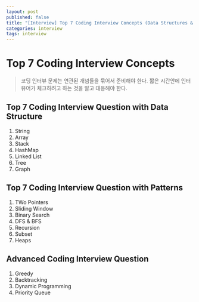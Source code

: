```yaml
---
layout: post
published: false
title: "[Interview] Top 7 Coding Interview Concepts (Data Structures & Algorithms) - Intermedium"
categories: interview
tags: interview 
---
```


# Top 7 Coding Interview Concepts
> 코딩 인터뷰 문제는 연관된 개념들을 묶어서 준비해야 한다.
> 짧은 시간안에 인터뷰어가 체크하려고 하는 것을 알고 대응해야 한다.

## Top 7 Coding Interview Question with Data Structure

1. String
2. Array
3. Stack
4. HashMap
5. Linked List
6. Tree
7. Graph

## Top 7 Coding Interview Question with Patterns

1. TWo Pointers
2. Sliding Window
3. Binary Search
4. DFS & BFS
5. Recursion
6. Subset
7. Heaps

## Advanced Coding Interview Question
1. Greedy
2. Backtracking
3. Dynamic Programming
4. Priority Queue